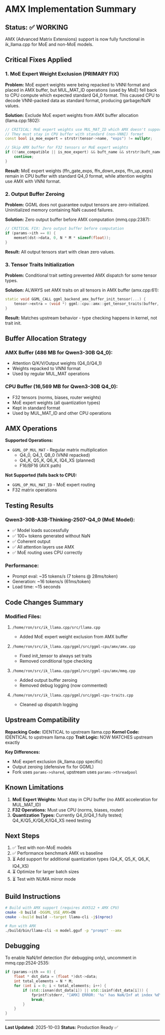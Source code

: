# AMX Implementation Summary

## Status: ✅ WORKING

AMX (Advanced Matrix Extensions) support is now fully functional in ik_llama.cpp for MoE and non-MoE models.

## Critical Fixes Applied

### 1. MoE Expert Weight Exclusion (PRIMARY FIX)
**Problem:** MoE expert weights were being repacked to VNNI format and placed in AMX buffer, but MUL_MAT_ID operations (used by MoE) fell back to CPU compute which expected standard Q4_0 format. This caused CPU to decode VNNI-packed data as standard format, producing garbage/NaN values.

**Solution:** Exclude MoE expert weights from AMX buffer allocation (llama.cpp:1802):
```cpp
// CRITICAL: MoE expert weights use MUL_MAT_ID which AMX doesn't support
// They must stay in CPU buffer with standard (non-VNNI) format
const bool is_moe_expert = strstr(tensor->name, "exps") != nullptr;

// Skip AMX buffer for F32 tensors or MoE expert weights
if ((!amx_compatible || is_moe_expert) && buft_name && strstr(buft_name, "AMX")) {
    continue;
}
```

**Result:** MoE expert weights (ffn_gate_exps, ffn_down_exps, ffn_up_exps) remain in CPU buffer with standard Q4_0 format, while attention weights use AMX with VNNI format.

### 2. Output Buffer Zeroing
**Problem:** GGML does not guarantee output tensors are zero-initialized. Uninitialized memory containing NaN caused failures.

**Solution:** Zero output buffer before AMX computation (mmq.cpp:2387):
```cpp
// CRITICAL FIX: Zero output buffer before computation
if (params->ith == 0) {
    memset(dst->data, 0, N * M * sizeof(float));
}
```

**Result:** All output tensors start with clean zero values.

### 3. Tensor Traits Initialization
**Problem:** Conditional trait setting prevented AMX dispatch for some tensor types.

**Solution:** ALWAYS set AMX traits on all tensors in AMX buffer (amx.cpp:61):
```cpp
static void GGML_CALL ggml_backend_amx_buffer_init_tensor(...) {
    tensor->extra = (void *) ggml::cpu::amx::get_tensor_traits(buffer, tensor);
}
```

**Result:** Matches upstream behavior - type checking happens in kernel, not trait init.

## Buffer Allocation Strategy

### AMX Buffer (486 MB for Qwen3-30B Q4_0):
- Attention Q/K/V/Output weights (Q4_0/Q4_1)
- Weights repacked to VNNI format
- Used by regular MUL_MAT operations

### CPU Buffer (16,569 MB for Qwen3-30B Q4_0):
- F32 tensors (norms, biases, router weights)
- MoE expert weights (all quantization types)
- Kept in standard format
- Used by MUL_MAT_ID and other CPU operations

## AMX Operations

**Supported Operations:**
- `GGML_OP_MUL_MAT` - Regular matrix multiplication
  - Q4_0, Q4_1, Q8_0 (VNNI repacked)
  - Q4_K, Q5_K, Q6_K, IQ4_XS (planned)
  - F16/BF16 (AVX path)

**Not Supported (falls back to CPU):**
- `GGML_OP_MUL_MAT_ID` - MoE expert routing
- F32 matrix operations

## Testing Results

### Qwen3-30B-A3B-Thinking-2507-Q4_0 (MoE Model):
- ✅ Model loads successfully
- ✅ 100+ tokens generated without NaN
- ✅ Coherent output
- ✅ All attention layers use AMX
- ✅ MoE routing uses CPU correctly

### Performance:
- Prompt eval: ~35 tokens/s (7 tokens @ 28ms/token)
- Generation: ~16 tokens/s (61ms/token)
- Load time: ~15 seconds

## Code Changes Summary

### Modified Files:
1. `/home/ron/src/ik_llama.cpp/src/llama.cpp`
   - Added MoE expert weight exclusion from AMX buffer

2. `/home/ron/src/ik_llama.cpp/ggml/src/ggml-cpu/amx/amx.cpp`
   - Fixed init_tensor to always set traits
   - Removed conditional type checking

3. `/home/ron/src/ik_llama.cpp/ggml/src/ggml-cpu/amx/mmq.cpp`
   - Added output buffer zeroing
   - Removed debug logging (now commented)

4. `/home/ron/src/ik_llama.cpp/ggml/src/ggml-cpu-traits.cpp`
   - Cleaned up dispatch logging

## Upstream Compatibility

**Repacking Code:** IDENTICAL to upstream llama.cpp
**Kernel Code:** IDENTICAL to upstream llama.cpp
**Trait Logic:** NOW MATCHES upstream exactly

**Key Differences:**
- MoE expert exclusion (ik_llama.cpp specific)
- Output zeroing (defensive fix for GGML)
- Fork uses `params->shared`, upstream uses `params->threadpool`

## Known Limitations

1. **MoE Expert Weights:** Must stay in CPU buffer (no AMX acceleration for MUL_MAT_ID)
2. **F32 Operations:** Must use CPU (norms, biases, router)
3. **Quantization Types:** Currently Q4_0/Q4_1 fully tested; Q4_K/Q5_K/Q6_K/IQ4_XS need testing

## Next Steps

1. ✅ Test with non-MoE models
2. ✅ Performance benchmark AMX vs baseline
3. ⏳ Add support for additional quantization types (Q4_K, Q5_K, Q6_K, IQ4_XS)
4. ⏳ Optimize for larger batch sizes
5. ⏳ Test with NUMA mirror mode

## Build Instructions

```bash
# Build with AMX support (requires AVX512 + AMX CPU)
cmake -B build -DGGML_USE_AMX=ON
cmake --build build --target llama-cli -j$(nproc)

# Run with AMX
./build/bin/llama-cli -m model.gguf -p "prompt" --amx
```

## Debugging

To enable NaN/Inf detection (for debugging only), uncomment in mmq.cpp:2524-2535:
```cpp
if (params->ith == 0) {
    float * dst_data = (float *)dst->data;
    int total_elements = N * M;
    for (int i = 0; i < total_elements; i++) {
        if (std::isnan(dst_data[i]) || std::isinf(dst_data[i])) {
            fprintf(stderr, "[AMX] ERROR: '%s' has NaN/Inf at index %d\n", dst->name, i);
            break;
        }
    }
}
```

---

**Last Updated:** 2025-10-03
**Status:** Production Ready ✅
